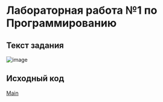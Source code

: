 # Лабораторная работа №1 по Программированию

## Текст задания

![image](https://github.com/deadxraver/Prog1/assets/160046659/f61e9c54-81f5-42d7-bb4f-c6ec68081777)

## Исходный код

[Main](Lab.java)

